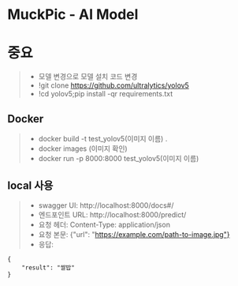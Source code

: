 # MuckPic - AI Model
# 중요
> - 모델 변경으로 모델 설치 코드 변경
> - !git clone https://github.com/ultralytics/yolov5
> - !cd yolov5;pip install -qr requirements.txt

## Docker
> - docker build -t test_yolov5(이미지 이름) .
> - docker images (이미지 확인)
> - docker run -p 8000:8000 test_yolov5(이미지 이름)

## local 사용
> - swagger UI: http://localhost:8000/docs#/
> - 엔드포인트 URL: http://localhost:8000/predict/
> - 요청 헤더: Content-Type: application/json
> - 요청 본문: {"url": "https://example.com/path-to-image.jpg"}
> - 응답:
```
{
    "result": "쌀밥"
}
```

